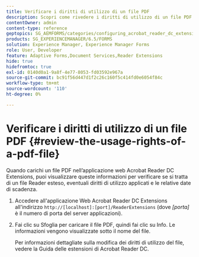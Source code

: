 ```yaml
---
title: Verificare i diritti di utilizzo di un file PDF
description: Scopri come rivedere i diritti di utilizzo di un file PDF.
contentOwner: admin
content-type: reference
geptopics: SG_AEMFORMS/categories/configuring_acrobat_reader_dc_extensions
products: SG_EXPERIENCEMANAGER/6.5/FORMS
solution: Experience Manager, Experience Manager Forms
role: User, Developer
feature: Adaptive Forms,Document Services,Reader Extensions
hide: true
hidefromtoc: true
exl-id: 0140d0a1-9a8f-4e77-8053-fd03592e967a
source-git-commit: bc91f56d447d1f2c26c160f5c414fd0e6054f84c
workflow-type: tm+mt
source-wordcount: '110'
ht-degree: 0%

---
```


# Verificare i diritti di utilizzo di un file PDF {#review-the-usage-rights-of-a-pdf-file}

Quando carichi un file PDF nell’applicazione web Acrobat Reader DC Extensions, puoi visualizzare queste informazioni per verificare se si tratta di un file Reader esteso, eventuali diritti di utilizzo applicati e le relative date di scadenza.

1. Accedere all&#39;applicazione Web Acrobat Reader DC Extensions all&#39;indirizzo `http://[localhost]:[port]/ReaderExtensions` (dove *[porta]* è il numero di porta del server applicazioni).
1. Fai clic su Sfoglia per caricare il file PDF, quindi fai clic su Info. Le informazioni vengono visualizzate sotto il nome del file.

   Per informazioni dettagliate sulla modifica dei diritti di utilizzo del file, vedere la Guida delle estensioni di Acrobat Reader DC.
